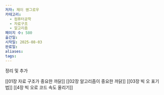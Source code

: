 ```yaml
---
저자: 제이 웬그로우
카테고리:
  - 컴퓨터공학
  - 자료구조
  - 알고리즘
페이지 수: 580
출간일: 
시작일: 2025-08-03
완료일: 
aliases: 
tags:
---
```

정리 및 추가

[[01장 자료 구조가 중요한 까닭]]
[[02장 알고리즘이 중요한 까닭]]
[[03장 빅 오 표기법]]
[[4장 빅 오로 코드 속도 올리기]]
